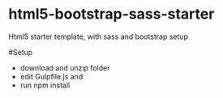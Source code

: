 # html5-bootstrap-sass-starter
Html5 starter template, with sass and bootstrap setup

#Setup

* download and unzip folder
* edit Gulpfile.js and
* run npm install
